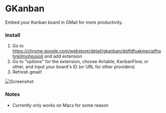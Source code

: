 # GKanban
Embed your Kanban board in GMail for more productivity.

### Install
1. Go to https://chrome.google.com/webstore/detail/gkanban/dglfdfoakmecjafhphnkilmohpoiioli and add extension
2. Go to "options" for the extension, choose Airtable, KanbanFlow, or other, and input your board's ID (or URL for other providers)
3. Refresh gmail!

![Screenshot](https://i.imgur.com/tFsKk8F.jpg)

### Notes
* Currently only works on Macs for some reason
